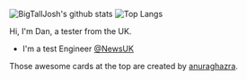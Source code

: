 
![BigTallJosh's github stats](https://github-readme-stats.vercel.app/api?username=danrhjones&show_icons=true&count_private=true&hide=stars,issues&theme=radical)
![Top Langs](https://github-readme-stats.vercel.app/api/top-langs/?username=danrhjones&hide=javascript&layout=compact&theme=radical)

Hi, I'm Dan, a tester from the UK.

- I'm a test Engineer [@NewsUK](https://github.com/newsuk)

Those awesome cards at the top are created by [anuraghazra](https://github.com/anuraghazra/github-readme-stats). 
